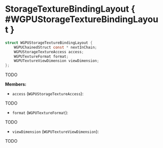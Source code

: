 

# StorageTextureBindingLayout { #WGPUStorageTextureBindingLayout }

```C
struct WGPUStorageTextureBindingLayout {
    WGPUChainedStruct const * nextInChain;
    WGPUStorageTextureAccess access;
    WGPUTextureFormat format;
    WGPUTextureViewDimension viewDimension;
};
```


TODO


**Members:**


 - `access` (`WGPUStorageTextureAccess`):


TODO


 - `format` (`WGPUTextureFormat`):


TODO


 - `viewDimension` (`WGPUTextureViewDimension`):


TODO




